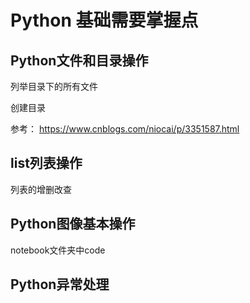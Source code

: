 # Python 基础需要掌握点

## Python文件和目录操作

列举目录下的所有文件

创建目录

参考： https://www.cnblogs.com/niocai/p/3351587.html

## list列表操作

列表的增删改查

## Python图像基本操作
notebook文件夹中code

## Python异常处理
